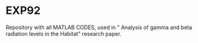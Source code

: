 # EXP92
 Repository with all MATLAB CODES, used in " Analysis of gamma and beta radiation levels in the Habitat" research paper.
